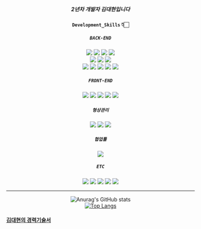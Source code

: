 <div align=center>

##### 2년차 개발자 김대현입니다

#### `Development_Skills` 👇🏻

##### `BACK-END`
<img src="https://img.shields.io/badge/Spring-6DB33F?style=flat&logo=Spring&logoColor=white"/>
<img src="https://img.shields.io/badge/Spring Boot-6DB33F?style=flat&logo=Spring Boot&logoColor=white"/>
<img src="https://img.shields.io/badge/Java-007396?style=flat&logo=Java&logoColor=white"/>
<img src="https://img.shields.io/badge/Python-3776AB?style=flat&logo=Python&logoColor=white"/>
<br>
<img src="https://img.shields.io/badge/Linux-FCC624?style=flat&logo=Linux&logoColor=white"/>
<img src="https://img.shields.io/badge/Shell-FFD500?style=flat&logo=Shell&logoColor=white"/>
<img src="https://img.shields.io/badge/Docker-2496ED?style=flat&logo=Docker&logoColor=white"/></a>
<br>
<img src="https://img.shields.io/badge/Oracle-F80000?style=flat&logo=Oracle&logoColor=white"/>
<img src="https://img.shields.io/badge/MySQL-4479A1?style=flat&logo=MySQL&logoColor=white"/>
<img src="https://img.shields.io/badge/JPA-34E27A?style=flat&logo=JPA&logoColor=white"/>
<img src="https://img.shields.io/badge/Hibernate-59666C?style=flat&logo=Hibernate&logoColor=white"/>
<img src="https://img.shields.io/badge/Mybatis-1F4056?style=flat&logo=Mybatis&logoColor=white"/>
<br>


##### `FRONT-END`
<img src="https://img.shields.io/badge/HTML5-E34F26?style=flat&logo=HTML5&logoColor=white"/></a> 
<img src="https://img.shields.io/badge/CSS3-1572B6?style=flat&logo=CSS3&logoColor=white"/></a> 
<img src="https://img.shields.io/badge/JavaScript-F7DF1E?style=flat&logo=JavaScript&logoColor=white"/></a>
<img src="https://img.shields.io/badge/jQuery-0769AD?style=flat&logo=jQuery&logoColor=white"/></a>
<img src="https://img.shields.io/badge/Bootstrap-7952B3?style=flat&logo=Bootstrap&logoColor=white"/></a> 

##### `형상관리`
<img src="https://img.shields.io/badge/Git-F05032?style=flat&logo=Git&logoColor=white"/></a> 
<img src="https://img.shields.io/badge/GitHub-181717?style=flat&logo=GitHub&logoColor=white"/></a> 
<img src="https://img.shields.io/badge/Svn-3884FF?style=flat&logo=Svn&logoColor=white"/></a> 

##### `협업툴`
<img src="https://img.shields.io/badge/Notion-000000?style=flat&logo=Notion&logoColor=white"/></a> 

##### `ETC`
<img src="https://img.shields.io/badge/Apache Nifi-D22128?style=flat&logo=Apache&logoColor=white"/>
<img src="https://img.shields.io/badge/Elasticsearch-005571?style=flat&logo=Elasticsearch&logoColor=white"/></a>
<img src="https://img.shields.io/badge/Logstash-005571?style=flat&logo=Logstash&logoColor=white"/></a>
<img src="https://img.shields.io/badge/Beats-005571?style=flat&logo=Beats&logoColor=white"/></a>
<img src="https://img.shields.io/badge/Kibana-005571?style=flat&logo=Kibana&logoColor=white"/></a>

<hr>

![Anurag's GitHub stats](https://github-readme-stats.vercel.app/api?username=kimdaehyuun&show_icons=true&theme=great-gatsby)
<br>
[![Top Langs](https://github-readme-stats.vercel.app/api/top-langs/?username=kimdaehyuun&langs_count=10&layout=compact&theme=dark)](https://github.com/kimdaehyuun/kimdaehyuun)

</div>

#### [김대현의 경력기술서](https://clever-shamrock-e3e.notion.site/999359e00b1e401bad3437937c61bcec) 
